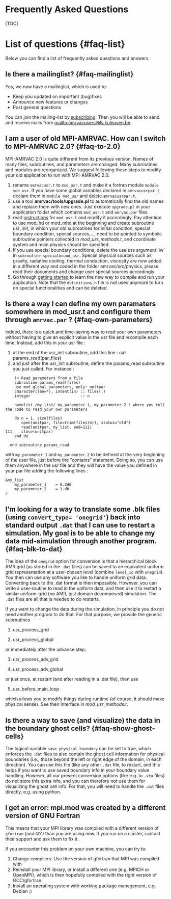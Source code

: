 # Frequently Asked Questions

[TOC]

# List of questions {#faq-list}

Below you can find a list of frequently asked questions and answers.

## Is there a mailinglist? {#faq-mailinglist}

Yes, we now have a mailinglist, which is used to:

* Keep you updated on important (bug)fixes
* Announce new features or changes
* Post general questions

You can join the mailing-list
by [subscribing](https://ls.kuleuven.be/cgi-bin/wa?SUBED1=AMRVACUSERS&A=1). Then
you will be able to send and receive mails
from <mailto:amrvacusers@ls.kuleuven.be>.

## I am a user of old MPI-AMRVAC. How can I switch to MPI-AMRVAC 2.0? {#faq-to-2.0}

MPI-AMRVAC 2.0 is quite different from its previous version. Names of many files, 
subroutines, and parameters are changed. Many subroutines and modules are reorganized.
We suggest following these steps to modify your old application to run with
MPI-AMRVAC 2.0.

1. rename `amrvacusr.t` to `mod_usr.t` and make it a fortran module `module mod_usr`. If you have some
   global variables declared in `amrvacusrpar.t`, declare them in `module mod_usr` and delete `amrvacusrpar.t`.
2. use a tool **amrvac/tools/upgrade.pl** to automatically find the old names and replace them with new ones.
   Just execute `upgrade.pl` in your application folder which contains `mod_usr.t` and `amrvac.par` files.
3. read [instructions](amrvacusr.md) for `mod_usr.t` and modify it accordingly. Pay attention to use mod_hd or mod_mhd at the beginning
   and create subroutine usr_init, in which your old subroutines for initial condition, special boundary 
   condition, special sources,..., need to be pointed to symbolic subroutine pointers collected in _mod_usr_methods.t_,
   and coordinate system and main physics should be specified.
4. If you use special boundary conditions, delete the useless argument 'iw' in `subroutine specialbound_usr`. 
   Special physical sources such as gravity, radiative cooling, thermal conduction, 
   viscosity are now added in a different way and coded in the folder amrvac/src/physics, 
   please read their documents and change user special sources accordingly.
5. Go through [getting started](getting_started.md) to learn the new way to compile and run your application. Note that the `definitions.h` file
   is not used anymore to turn on special functionalities and can be deleted.

## Is there a way I can define my own paramaters somewhere in mod_usr.t and configure them through `amrvac.par` ? {#faq-own-parameters}

Indeed, there is a quick and time-saving way to read your own parameters without having to give an explicit value in the usr file and recompile each time. Instead, add this in your usr file : 

1. at the end of the usr_init subroutine, add this line : call params_read(par_files)
2. and just after the usr_init subroutine, define the params_read subroutine you just called. For instance :
  
```{fortran}
    !> Read parameters from a file
    subroutine params_read(files)
    use mod_global_parameters, only: unitpar
    character(len=*), intent(in) :: files(:)
    integer                      :: n

    namelist /my_list/ my_parameter_1, my_parameter_2 ! where you tell the code to read your own parameters

    do n = 1, size(files)
       open(unitpar, file=trim(files(n)), status="old")
       read(unitpar, my_list, end=111)
111    close(unitpar)
    end do

  end subroutine params_read
```

with `my_parameter_1` and `my_parameter_2` to be defined at the very beginning of the user file, just before the “contains” statement. Doing so, you can use them anywhere in the usr file and they will have the value you defined in your par file adding the following lines :

```{fortran}
&my_list
	my_parameter_1    = 0.2d0
	my_parameter_2    = 1.d0
/
```
## I'm looking for a way to translate some .blk files (using `convert_type= 'onegrid'`) back into standard output `.dat` that I can use to restart a simulation. My goal is to be able to change my data mid-simulation through another program. {#faq-blk-to-dat}

The idea of the `onegrid` option for conversion is that a hierarchical block AMR grid (as stored in the `.dat` files) can be saved to an equivalent uniform grid representation at a user-chosen level (combine `level_io` with `onegrid`). You then can use any software you like to handle uniform grid data. Converting back to the .dat format is then impossible. However, you can write a user-routine to read in the uniform data, and then use it to restart a similar uniform-grid (no AMR, just domain decomposed) simulation. The `.dat` files are all that is needed to do restarts.

If you want to change the data during the simulation, in principle you do not need another program to do that. For that purpose, we provide the generic subroutines

1. usr_process_grid

2. usr_process_global

or immediately after the advance step:

3. usr_process_adv_grid

4. usr_process_adv_global

or just once, at restart (and after reading in a .dat file), then use

5. usr_before_main_loop

which allows you to modify things during runtime (of course, it should make physical sense). See their interface in _mod_usr_methods.t_.

## Is there a way to save (and visualize) the data in the boundary ghost cells? {#faq-show-ghost-cells}

The logical variable `save_physical_boundary` can be set to true, which enforces the `.dat` files to also contain the ghost cell information for physical boundaries (i.e., those beyond the left or right edge of the domain, in each direction). You can use this file (like any other `.dat` file, to restart, and this helps if you want to use saved boundary info in your boundary value handling. However, all our present conversion options (like e.g. to `.vtu` files) do not store this extra info, and you can therefore not use them for visualizing the ghost cell info. For that, you will need to handle the `.dat` files directly, e.g. using python.

## I get an error: mpi.mod was created by a different version of GNU Fortran

This means that your MPI library was compiled with a different version of
`gfortran` (and `GCC`) than you are using now. If you run on a cluster, contact
their support and ask them to fix it.

If you encounter this problem on your own machine, you can try to:

1. Change compilers: Use the version of gfortran that MPI was compiled with
2. Reinstall your MPI library, or install a different one (e.g. MPICH or OpenMPI), which is then hopefully compiled with the right version of GCC/gfortran.
3. Install an operating system with working package management, e.g. Debian ;)
